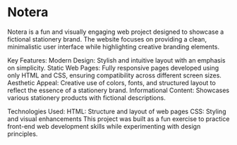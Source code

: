 # Notera
Notera is a fun and visually engaging web project designed to showcase a fictional stationery brand. The website focuses on providing a clean, minimalistic user interface while highlighting creative branding elements.

Key Features:
Modern Design: Stylish and intuitive layout with an emphasis on simplicity.
Static Web Pages: Fully responsive pages developed using only HTML and CSS, ensuring compatibility across different screen sizes.
Aesthetic Appeal: Creative use of colors, fonts, and structured layout to reflect the essence of a stationery brand.
Informational Content: Showcases various stationery products with fictional descriptions.

Technologies Used:
HTML: Structure and layout of web pages
CSS: Styling and visual enhancements
This project was built as a fun exercise to practice front-end web development skills while experimenting with design principles.
